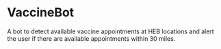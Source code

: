 # VaccineBot
A bot to detect available vaccine appointments at HEB locations and alert the user if there are available appointments within 30 miles.

